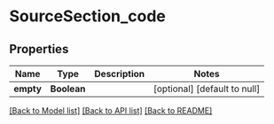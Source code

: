 # SourceSection_code
## Properties

| Name | Type | Description | Notes |
|------------ | ------------- | ------------- | -------------|
| **empty** | **Boolean** |  | [optional] [default to null] |

[[Back to Model list]](../README.md#documentation-for-models) [[Back to API list]](../README.md#documentation-for-api-endpoints) [[Back to README]](../README.md)

